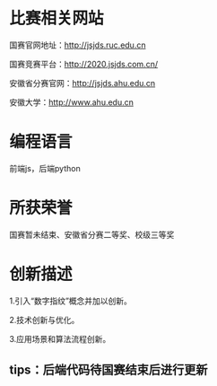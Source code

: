 # 比赛相关网站
国赛官网地址：http://jsjds.ruc.edu.cn

国赛竞赛平台：http://2020.jsjds.com.cn/

安徽省分赛官网：http://jsjds.ahu.edu.cn

安徽大学：http://www.ahu.edu.cn
# 编程语言
前端js，后端python
# 所获荣誉
国赛暂未结束、安徽省分赛二等奖、校级三等奖
# 创新描述
1.引入“数字指纹”概念并加以创新。

2.技术创新与优化。

3.应用场景和算法流程创新。

## tips：后端代码待国赛结束后进行更新
